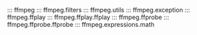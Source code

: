 ::: ffmpeg
::: ffmpeg.filters
::: ffmpeg.utils
::: ffmpeg.exception
::: ffmpeg.ffplay
::: ffmpeg.ffplay.ffplay
::: ffmpeg.ffprobe
::: ffmpeg.ffprobe.ffprobe
::: ffmpeg.expressions.math

